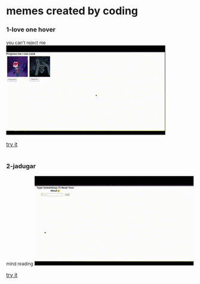 # memes created by coding

<h3>1-love one hover </h3>
<small>you can't reject me</small>
<img src="./1-love_on_hover/assets/imgs/preview.gif">

[try it](https://tahsinzidane.github.io/memes/1-love_on_hover/)
<br><br>

<h3>2-jadugar </h3>
<small>mind reading</small> 
<img src="./2-jadugar/assets/preview.gif">

[try it](https://tahsinzidane.github.io/memes/2-jadugar/)
